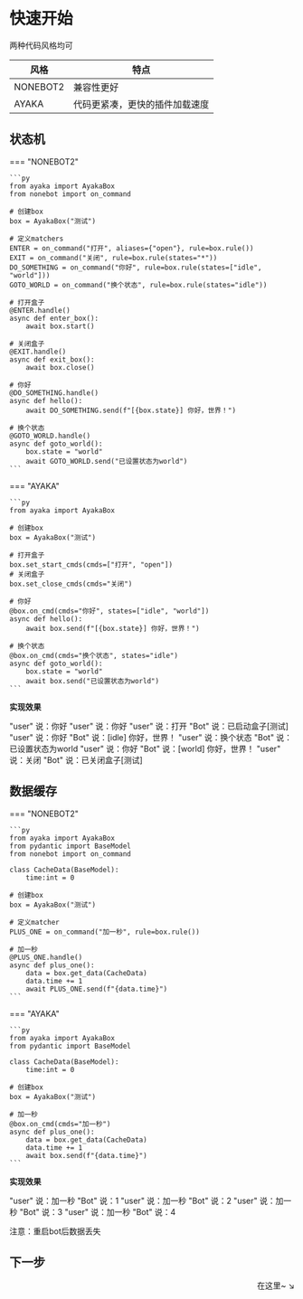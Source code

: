 # 快速开始

两种代码风格均可

| 风格     | 特点                           |
| -------- | ------------------------------ |
| NONEBOT2 | 兼容性更好                     |
| AYAKA    | 代码更紧凑，更快的插件加载速度 |

## 状态机

=== "NONEBOT2"

    ```py
    from ayaka import AyakaBox
    from nonebot import on_command

    # 创建box
    box = AyakaBox("测试")

    # 定义matchers
    ENTER = on_command("打开", aliases={"open"}, rule=box.rule())
    EXIT = on_command("关闭", rule=box.rule(states="*"))
    DO_SOMETHING = on_command("你好", rule=box.rule(states=["idle", "world"]))
    GOTO_WORLD = on_command("换个状态", rule=box.rule(states="idle"))

    # 打开盒子
    @ENTER.handle()
    async def enter_box():
        await box.start()

    # 关闭盒子
    @EXIT.handle()
    async def exit_box():
        await box.close()

    # 你好
    @DO_SOMETHING.handle()
    async def hello():
        await DO_SOMETHING.send(f"[{box.state}] 你好，世界！")

    # 换个状态
    @GOTO_WORLD.handle()
    async def goto_world():
        box.state = "world"
        await GOTO_WORLD.send("已设置状态为world")
    ```

=== "AYAKA"

    ```py
    from ayaka import AyakaBox

    # 创建box
    box = AyakaBox("测试")

    # 打开盒子
    box.set_start_cmds(cmds=["打开", "open"])
    # 关闭盒子
    box.set_close_cmds(cmds="关闭")

    # 你好
    @box.on_cmd(cmds="你好", states=["idle", "world"])
    async def hello():
        await box.send(f"[{box.state}] 你好，世界！")

    # 换个状态
    @box.on_cmd(cmds="换个状态", states="idle")
    async def goto_world():
        box.state = "world"
        await box.send("已设置状态为world")
    ```

**实现效果**

<div class="demo">
"user" 说：你好
"user" 说：你好
"user" 说：打开
"Bot" 说：已启动盒子[测试]
"user" 说：你好
"Bot" 说：[idle] 你好，世界！
"user" 说：换个状态
"Bot" 说：已设置状态为world
"user" 说：你好
"Bot" 说：[world] 你好，世界！
"user" 说：关闭
"Bot" 说：已关闭盒子[测试]
</div>

## 数据缓存

=== "NONEBOT2"

    ```py
    from ayaka import AyakaBox
    from pydantic import BaseModel
    from nonebot import on_command

    class CacheData(BaseModel):
        time:int = 0

    # 创建box
    box = AyakaBox("测试")

    # 定义matcher
    PLUS_ONE = on_command("加一秒", rule=box.rule())

    # 加一秒
    @PLUS_ONE.handle()
    async def plus_one():
        data = box.get_data(CacheData)
        data.time += 1
        await PLUS_ONE.send(f"{data.time}")
    ```

=== "AYAKA"

    ```py
    from ayaka import AyakaBox
    from pydantic import BaseModel

    class CacheData(BaseModel):
        time:int = 0

    # 创建box
    box = AyakaBox("测试")

    # 加一秒
    @box.on_cmd(cmds="加一秒")
    async def plus_one():
        data = box.get_data(CacheData)
        data.time += 1
        await box.send(f"{data.time}")
    ```

**实现效果**

<div class="demo">
"user" 说：加一秒
"Bot" 说：1
"user" 说：加一秒
"Bot" 说：2
"user" 说：加一秒
"Bot" 说：3
"user" 说：加一秒
"Bot" 说：4
</div>

注意：重启bot后数据丢失

## 下一步

<div align="right">
    在这里~ ↘

</div>




